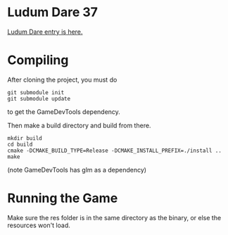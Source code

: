 
# Ludum Dare 37

[Ludum Dare entry is here.](http://ludumdare.com/compo/ludum-dare-37/?action=preview&uid=37473)

# Compiling

After cloning the project, you must do
```
git submodule init
git submodule update
```
to get the GameDevTools dependency.

Then make a build directory and build from there.

```
mkdir build
cd build
cmake -DCMAKE_BUILD_TYPE=Release -DCMAKE_INSTALL_PREFIX=./install ..
make
```

(note GameDevTools has glm as a dependency)

# Running the Game

Make sure the res folder is in the same directory as the binary, or else the resources won't load.

